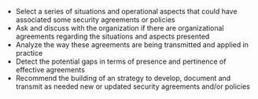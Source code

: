 
* Select a series of situations and operational aspects that could have associated some security agreements or policies
* Ask and discuss with the organization if there are organizational agreements regarding the situations and aspects presented
* Analyze the way these agreements are being transmitted and applied in practice
* Detect the potential gaps in terms of presence and pertinence of effective agreements
* Recommend the building of an strategy to develop, document and transmit as needed new or updated security agreements and/or policies
